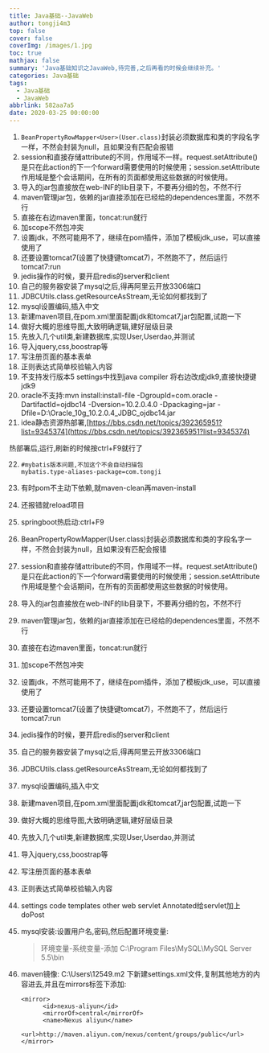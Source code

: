 ```yaml
---
title: Java基础--JavaWeb
author: tongji4m3
top: false
cover: false
coverImg: /images/1.jpg
toc: true
mathjax: false
summary: 'Java基础知识之JavaWeb,待完善,之后再看的时候会继续补充。'
categories: Java基础
tags:
  - Java基础
  - JavaWeb
abbrlink: 582aa7a5
date: 2020-03-25 00:00:00
---
```


1. `BeanPropertyRowMapper<User>(User.class)`封装必须数据库和类的字段名字一样，不然会封装为null，且如果没有匹配会报错
2. session和直接存储attribute的不同，作用域不一样。request.setAttribute()是只在此action的下一个forward需要使用的时候使用；session.setAttribute 作用域是整个会话期间，在所有的页面都使用这些数据的时候使用。
3. 导入的jar包直接放在web-INF的lib目录下，不要再分细的包，不然不行
4. maven管理jar包，依赖的jar直接添加在已经给的dependences里面，不然不行
5. 直接在右边maven里面，toncat:run就行
6. 加scope不然包冲突
7. 设置jdk，不然可能用不了，继续在pom插件，添加了模板jdk_use，可以直接使用了
8. 还要设置tomcat7(设置了快捷键tomcat7)，不然跑不了，然后运行 tomcat7:run
9. jedis操作的时候，要开启redis的server和client
10. 自己的服务器安装了mysql之后,得再阿里云开放3306端口
11. JDBCUtils.class.getResourceAsStream,无论如何都找到了
12. mysql设置编码,插入中文
13. 新建maven项目,在pom.xml里面配置jdk和tomcat7,jar包配置,试跑一下
14. 做好大概的思维导图,大致明确逻辑,建好层级目录
15. 先放入几个util类,新建数据库,实现User,Userdao,并测试
16. 导入jquery,css,boostrap等
17. 写注册页面的基本表单
18. 正则表达式简单校验输入内容
19. 不支持发行版本5 settings中找到java compiler 将右边改成jdk9,直接快捷键jdk9
20. oracle不支持:mvn install:install-file -DgroupId=com.oracle -DartifactId=ojdbc14 -Dversion=10.2.0.4.0 -Dpackaging=jar -Dfile=D:\Oracle_10g_10.2.0.4_JDBC_ojdbc14.jar
21. idea静态资源热部署,[https://bbs.csdn.net/topics/392365951?list=9345374](https://bbs.csdn.net/topics/392365951?list=9345374)

热部署后,运行,刷新的时候按ctrl+F9就行了

22. ```
	#mybatis版本问题,不加这个不会自动扫描包
	mybatis.type-aliases-package=com.tongji
	```

23. 有时pom不主动下依赖,就maven-clean再maven-install

24. 还报错就reload项目

25. springboot热启动:ctrl+F9

26. BeanPropertyRowMapper<User>(User.class)封装必须数据库和类的字段名字一样，不然会封装为null，且如果没有匹配会报错

27. session和直接存储attribute的不同，作用域不一样。request.setAttribute()是只在此action的下一个forward需要使用的时候使用；session.setAttribute 作用域是整个会话期间，在所有的页面都使用这些数据的时候使用。

28. 导入的jar包直接放在web-INF的lib目录下，不要再分细的包，不然不行

29. maven管理jar包，依赖的jar直接添加在已经给的dependences里面，不然不行

30. 直接在右边maven里面，toncat:run就行

31. 加scope不然包冲突

32. 设置jdk，不然可能用不了，继续在pom插件，添加了模板jdk_use，可以直接使用了

33. 还要设置tomcat7(设置了快捷键tomcat7)，不然跑不了，然后运行 tomcat7:run

34. jedis操作的时候，要开启redis的server和client

35. 自己的服务器安装了mysql之后,得再阿里云开放3306端口

36. JDBCUtils.class.getResourceAsStream,无论如何都找到了

37. mysql设置编码,插入中文

38. 新建maven项目,在pom.xml里面配置jdk和tomcat7,jar包配置,试跑一下

39. 做好大概的思维导图,大致明确逻辑,建好层级目录

40. 先放入几个util类,新建数据库,实现User,Userdao,并测试

41. 导入jquery,css,boostrap等

42. 写注册页面的基本表单

43. 正则表达式简单校验输入内容

44. settings code templates other web servlet Annotated给servlet加上doPost

45. mysql安装:设置用户名,密码,然后配置环境变量:

	> 环境变量-系统变量-添加 C:\Program Files\MySQL\MySQL Server 5.5\bin

46. maven镜像: C:\Users\12549\.m2 下新建settings.xml文件,复制其他地方的内容进去,并且在mirrors标签下添加:

	```
	<mirror>
	      <id>nexus-aliyun</id>
	      <mirrorOf>central</mirrorOf>
	      <name>Nexus aliyun</name>
	      <url>http://maven.aliyun.com/nexus/content/groups/public</url>
	</mirror>
	
	```

	